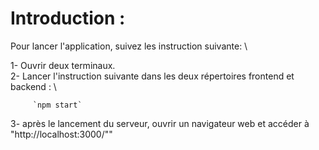 # Introduction :
 
 Pour lancer l'application, suivez les instruction suivante: \

 1- Ouvrir deux terminaux. \
 2- Lancer l'instruction suivante dans les deux répertoires frontend et backend : \

		 `npm start` 

3- après le lancement du serveur, ouvrir un navigateur web et accéder à "http://localhost:3000/""